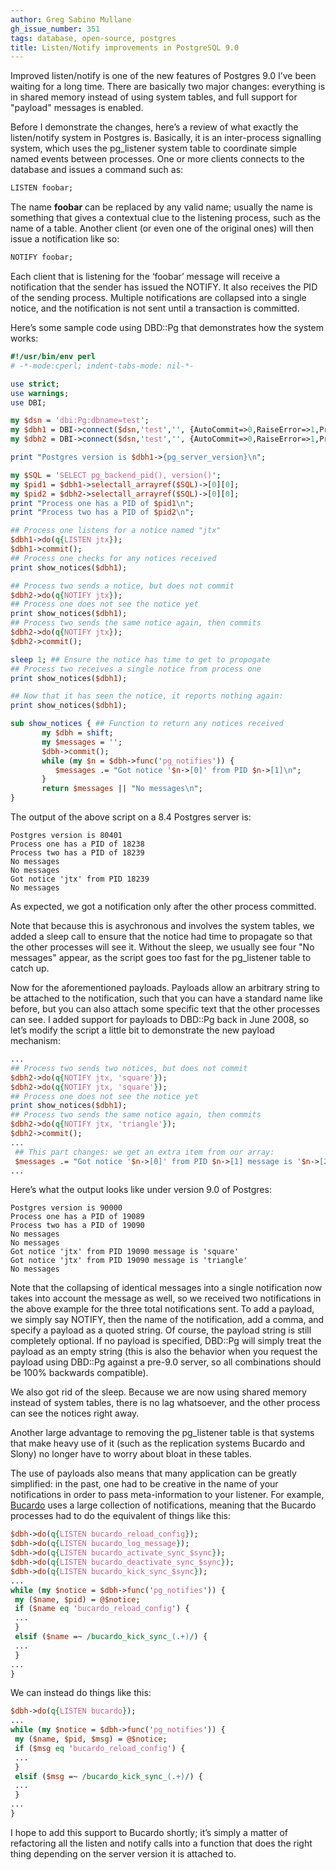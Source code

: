 ```yaml
---
author: Greg Sabino Mullane
gh_issue_number: 351
tags: database, open-source, postgres
title: Listen/Notify improvements in PostgreSQL 9.0
---
```




Improved listen/notify is one of the new features of Postgres 9.0 I’ve been waiting for a long time. There are basically two major changes: everything is in shared memory instead of using system tables, and full support for "payload" messages is enabled.

Before I demonstrate the changes, here’s a review of what exactly the listen/notify system in Postgres is. Basically, it is an inter-process signalling system, which uses the pg_listener system table to coordinate simple named events between processes. One or more clients connects to the database and issues a command such as:

```sql
LISTEN foobar;
```

The name **foobar** can be replaced by any valid name; usually the name is something that gives a contextual clue to the listening process, such as the name of a table. Another client (or even one of the original ones) will then issue a notification like so:

```sql
NOTIFY foobar;
```

Each client that is listening for the ‘foobar’ message will receive a notification that the sender has issued the NOTIFY. It also receives the PID of the sending process. Multiple notifications are collapsed into a single notice, and the notification is not sent until a transaction is committed.

Here’s some sample code using DBD::Pg that demonstrates how the system works:

```perl
#!/usr/bin/env perl
# -*-mode:cperl; indent-tabs-mode: nil-*-

use strict;
use warnings;
use DBI;

my $dsn = 'dbi:Pg:dbname=test';
my $dbh1 = DBI->connect($dsn,'test','', {AutoCommit=>0,RaiseError=>1,PrintError=>0});
my $dbh2 = DBI->connect($dsn,'test','', {AutoCommit=>0,RaiseError=>1,PrintError=>0});

print "Postgres version is $dbh1->{pg_server_version}\n";

my $SQL = 'SELECT pg_backend_pid(), version()';
my $pid1 = $dbh1->selectall_arrayref($SQL)->[0][0];
my $pid2 = $dbh2->selectall_arrayref($SQL)->[0][0];
print "Process one has a PID of $pid1\n";
print "Process two has a PID of $pid2\n";

## Process one listens for a notice named "jtx"
$dbh1->do(q{LISTEN jtx});
$dbh1->commit();
## Process one checks for any notices received
print show_notices($dbh1);

## Process two sends a notice, but does not commit
$dbh2->do(q{NOTIFY jtx});
## Process one does not see the notice yet
print show_notices($dbh1);
## Process two sends the same notice again, then commits
$dbh2->do(q{NOTIFY jtx});
$dbh2->commit();

sleep 1; ## Ensure the notice has time to get to propogate
## Process two receives a single notice from process one
print show_notices($dbh1);

## Now that it has seen the notice, it reports nothing again:
print show_notices($dbh1);

sub show_notices { ## Function to return any notices received
       my $dbh = shift;
       my $messages = '';
       $dbh->commit();
       while (my $n = $dbh->func('pg_notifies')) {
          $messages .= "Got notice '$n->[0]' from PID $n->[1]\n";
       }
       return $messages || "No messages\n";
}
```

The output of the above script on a 8.4 Postgres server is:

```nohighlight
Postgres version is 80401
Process one has a PID of 18238
Process two has a PID of 18239
No messages
No messages
Got notice 'jtx' from PID 18239
No messages
```

As expected, we got a notification only after the other process committed.

Note that because this is asychronous and involves the system tables, we added a sleep call to ensure that the notice had time to propagate so that the other processes will see it. Without the sleep, we usually see four "No messages" appear, as the script goes too fast for the pg_listener table to catch up.

Now for the aforementioned payloads. Payloads allow an arbitrary string to be attached to the notification, such that you can have a standard name like before, but you can also attach some specific text that the other processes can see. I added support for payloads to DBD::Pg back in June 2008, so let’s modify the script a little bit to demonstrate the new payload mechanism:

```perl
...
## Process two sends two notices, but does not commit
$dbh2->do(q{NOTIFY jtx, 'square'});
$dbh2->do(q{NOTIFY jtx, 'square'});
## Process one does not see the notice yet
print show_notices($dbh1);
## Process two sends the same notice again, then commits
$dbh2->do(q{NOTIFY jtx, 'triangle'});
$dbh2->commit();
...
 ## This part changes: we get an extra item from our array:
 $messages .= "Got notice '$n->[0]' from PID $n->[1] message is '$n->[2]'\n";
...
```

Here’s what the output looks like under version 9.0 of Postgres:

```nohighlight
Postgres version is 90000
Process one has a PID of 19089
Process two has a PID of 19090
No messages
No messages
Got notice 'jtx' from PID 19090 message is 'square'
Got notice 'jtx' from PID 19090 message is 'triangle'
No messages
```

Note that the collapsing of identical messages into a single notification now takes into account the message as well, so we received two notifications in the above example for the three total notifications sent. To add a payload, we simply say NOTIFY, then the name of the notification, add a comma, and specify a payload as a quoted string. Of course, the payload string is still completely optional. If no payload is specified, DBD::Pg will simply treat the payload as an empty string (this is also the behavior when you request the payload using DBD::Pg against a pre-9.0 server, so all combinations should be 100% backwards compatible).

We also got rid of the sleep. Because we are now using shared memory instead of system tables, there is no lag whatsoever, and the other process can see the notices right away.

Another large advantage to removing the pg_listener table is that systems that make heavy use of it (such as the replication systems Bucardo and Slony) no longer have to worry about bloat in these tables.

The use of payloads also means that many application can be greatly simplified: in the past, one had to be creative in the name of your notifications in order to pass meta-information to your listener. For example, [Bucardo](https://bucardo.org/Bucardo/) uses a large collection of notifications, meaning that the Bucardo processes had to do the equivalent of things like this:

```perl
$dbh->do(q{LISTEN bucardo_reload_config});
$dbh->do(q{LISTEN bucardo_log_message});
$dbh->do(q{LISTEN bucardo_activate_sync_$sync});
$dbh->do(q{LISTEN bucardo_deactivate_sync_$sync});
$dbh->do(q{LISTEN bucardo_kick_sync_$sync});
...
while (my $notice = $dbh->func('pg_notifies')) {
 my ($name, $pid) = @$notice;
 if ($name eq 'bucardo_reload_config') {
 ...
 }
 elsif ($name =~ /bucardo_kick_sync_(.+)/) {
 ...
 }
...
}
```

We can instead do things like this:

```perl
$dbh->do(q{LISTEN bucardo});
...
while (my $notice = $dbh->func('pg_notifies')) {
 my ($name, $pid, $msg) = @$notice;
 if ($msg eq 'bucardo_reload_config') {
 ...
 }
 elsif ($msg =~ /bucardo_kick_sync_(.+)/) {
 ...
 }
...
}
```

I hope to add this support to Bucardo shortly; it’s simply a matter of refactoring all the listen and notify calls into a function that does the right thing depending on the server version it is attached to.



